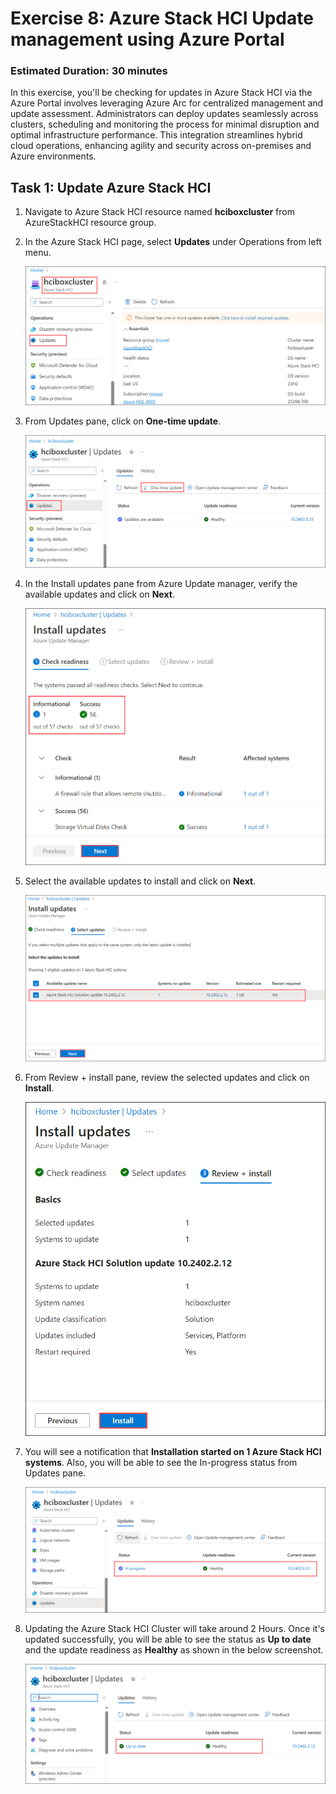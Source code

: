 # Exercise 8: Azure Stack HCI Update management using Azure Portal  

### Estimated Duration: 30 minutes

In this exercise, you'll be checking for updates in Azure Stack HCI via the Azure Portal involves leveraging Azure Arc for centralized management and update assessment. Administrators can deploy updates seamlessly across clusters, scheduling and monitoring the process for minimal disruption and optimal infrastructure performance. This integration streamlines hybrid cloud operations, enhancing agility and security across on-premises and Azure environments.

## Task 1: Update Azure Stack HCI  

1. Navigate to Azure Stack HCI resource named **hciboxcluster** from AzureStackHCI resource group.

2. In the Azure Stack HCI page, select **Updates** under Operations from left menu.

   ![](media/hci24-11.png)

3. From Updates pane, click on **One-time update**.

   ![](media/hci24-12.png)

4. In the Install updates pane from Azure Update manager, verify the available updates and click on **Next**.

   ![](media/hci24-13.png)
  
5. Select the available updates to install and click on **Next**.

   ![](media/hci24-14.png)

6. From Review + install pane, review the selected updates and click on **Install**.

   ![](media/hci24-15.png)

7. You will see a notification that **Installation started on 1 Azure Stack HCI systems**. Also, you will be able to see the In-progress status from Updates pane.

   ![](media/hci24-16.1.png)

8. Updating the Azure Stack HCI Cluster will take around 2 Hours. Once it's updated successfully, you will be able to see the status as **Up to date** and the update readiness as **Healthy** as shown in the below screenshot.

   ![](media/hci24-17.png)


